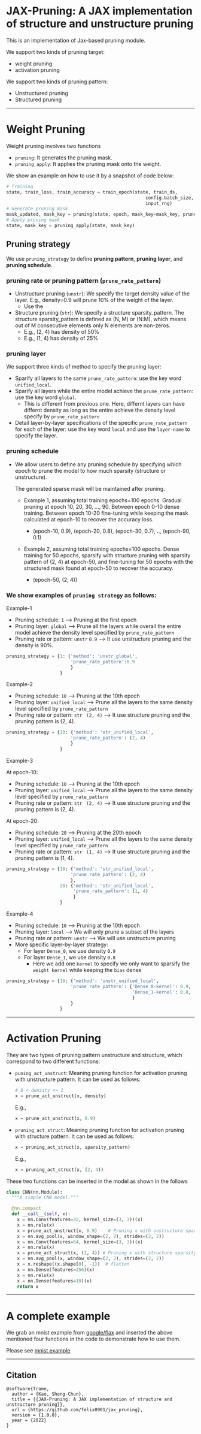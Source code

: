 JAX-Pruning: A JAX implementation of structure and unstructure pruning
===
This is an implementation of Jax-based pruning module.

We support two kinds of pruning target: 
* weight pruning
* activation pruning

We support two kinds of pruning pattern:
* Unstructured pruning
* Structured pruning

---------------

# Weight Pruning
Weight pruning involves two functions
* ``pruning``: It generates the pruning mask.
* ``pruning_apply``: It applies the pruning mask onto the weight.

We show an example on how to use it by a snapshot of code below:
```python
# Training  
state, train_loss, train_accuracy = train_epoch(state, train_ds,
                                                    config.batch_size,
                                                    input_rng)
# Generate pruning mask
mask_updated, mask_key = pruning(state, epoch, mask_key=mask_key, prune_strategy=pruning_strategy)
# Apply pruning mask
state, mask_key = pruning_apply(state, mask_key)
```


## Pruning strategy
We use ``pruning_strategy`` to define **pruning pattern**, **pruning layer**, and **pruning schedule**.
### pruning rate or pruning pattern (``prune_rate_pattern``)
* Unstructure pruning (``unstr``): We specify the target density value of the layer. E.g., density=0.9 will prune 10% of the weight of the layer.
  * Use the 
* Structure pruning (``str``): We specify a structure sparsity_pattern. The structure sparsity_pattern is defined as (N, M) or (N:M), which means out of M consecutive elements only N elements are non-zeros.
  * E.g., (2, 4) has density of 50%
  * E.g., (1, 4) has density of 25%

### pruning layer
We support three kinds of method to specify the pruning layer:
* Sparify all layers to the same ``prune_rate_pattern``: use the key word ``unified_local``.
* Sparify all layers while the entire model achieve the ``prune_rate_pattern``: use the key word ``global``.
  * This is different from previous one. Here, differnt layers can have differnt density as long as the entire achieve the density level specify by ``prune_rate_pattern``
* Detail layer-by-layer specifications of the specific ``prune_rate_pattern`` for each of the layer: use the key word ``local`` and use the ``layer-name`` to specify the layer.
### pruning schedule
* We allow users to define any pruning schedule by specifying which epoch to prune the model to how much sparsity (structure or unstructure).
 
  The generated sparse mask will be maintained after pruning.  

  * Example 1, assuming total training epochs=100 epochs. Gradual pruning at epoch 10, 20, 30, ..., 90. Between epoch 0-10 dense training. Between epoch 10-20 fine-tuning while keeping the mask calculated at epoch-10 to recover the accuracy loss.
    * (epoch-10, 0.9), (epoch-20, 0.8), (epoch-30, 0.7), .., (epoch-90, 0.1)
  
  * Example 2, assuming total training epochs=100 epochs. Dense training for 50 epochs, sparsify with structure pruning with sparsity pattern of (2, 4) at epoch-50, and fine-tuning for 50 epochs with the structured mask found at epoch-50 to recover the accuracy. 
    *  (epoch-50, (2, 4))
  
### We show examples of ``pruning strategy`` as follows:
Example-1 
* Pruning schedule: ``1`` --> Pruning at the first epoch
* Pruning layer: ``global`` --> Prune all the layers while overall the entire model achieve the density level specified by ``prune_rate_pattern``
* Pruning rate or pattern: ``unstr`` ``0.9`` --> It use unstructure pruning and the density is 90%.
```python
pruning_strategy = {1: {'method': 'unstr_global', 
                        'prune_rate_pattern':0.9
                        } 
                    }
```
Example-2
* Pruning schedule: ``10`` --> Pruning at the 10th epoch
* Pruning layer: ``unified_local`` --> Prune all the layers to the same density level specified by ``prune_rate_pattern``
* Pruning rate or pattern: ``str`` `` (2, 4)`` --> It use structure pruning and the pruning pattern is (2, 4).
```python
pruning_strategy = {10: {'method': 'str_unified_local', 
                        'prune_rate_pattern': (2, 4)
                        }
                    }
```
Example-3

At epoch-10:
  * Pruning schedule: ``10`` --> Pruning at the 10th epoch
  * Pruning layer: ``unified_local`` --> Prune all the layers to the same density level specified by ``prune_rate_pattern``
  * Pruning rate or pattern: ``str`` `` (2, 4)`` --> It use structure pruning and the pruning pattern is (2, 4).
  
At epoch-20:
  * Pruning schedule: ``20`` --> Pruning at the 20th epoch
  * Pruning layer: ``unified_local`` --> Prune all the layers to the same density level specified by ``prune_rate_pattern``
  * Pruning rate or pattern: ``str`` `` (1, 4)`` --> It use structure pruning and the pruning pattern is (1, 4).
```python
pruning_strategy = {10: {'method': 'str_unified_local', 
                        'prune_rate_pattern': (2, 4)
                        },
                    20: {'method': 'str_unified_local',
                         'prune_rate_pattern': (1, 4)
                         }
                    }
```

Example-4
* Pruning schedule: ``10`` --> Pruning at the 10th epoch
* Pruning layer: ``local`` --> We will only prune a subset of the layers
* Pruning rate or pattern: ``unstr``  --> We will use unstructure pruning
* More specific layer-by-layer strategy:
  * For layer ``Dense_0``, we use density ``0.9``
  * For layer ``Dense_1``, we use density ``0.8``
    * Here we add one ``kernel`` to specify we only want to sparsify the ``weight kernel`` while keeping the ``bias`` dense 
```python
pruning_strategy = {10: {'method': 'unstr_unified_local', 
                        'prune_rate_pattern': {'Dense_0-kernel': 0.9,
                                               'Dense_1-kernel': 0.8,
                                               }
                        }
                    }
```



------------------
# Activation Pruning
They are two types of pruning pattern unstructure and structure, which correspond to two different functions:
* ``puning_act_unstruct``: Meaning pruning function for activation pruning with unstructure pattern.
  It can be used as follows:
  ```python
  # 0 < density <= 1
  x = prune_act_unstruct(x, density)
  ```
  E.g.,
  ```python
  x = prune_act_unstruct(x, 0.9)
  ```
* ``pruning_act_struct``: Meaning pruning function for activation pruning with structure pattern.
  It can be used as follows:
  ```python
  x = pruning_act_struct(x, sparsity_pattern)
  ```
  E.g.,
  ```python
  x = pruning_act_struct(x, (2, 4))
  ```
  

These two functions can be inserted in the model as shown in the follows
```python
class CNN(nn.Module):
  """A simple CNN model."""

  @nn.compact
  def __call__(self, x):
    x = nn.Conv(features=32, kernel_size=(3, 3))(x)
    x = nn.relu(x)
    x = prune_act_unstruct(x, 0.9)    # Pruning x with unstructure sparsity with density of 90%
    x = nn.avg_pool(x, window_shape=(2, 2), strides=(2, 2))
    x = nn.Conv(features=64, kernel_size=(3, 3))(x)
    x = nn.relu(x)
    x = prune_act_struct(x, (2, 4)) # Pruning x with structure sparsity with sparsity pattern of (2, 4), whose density is 50%
    x = nn.avg_pool(x, window_shape=(2, 2), strides=(2, 2))
    x = x.reshape((x.shape[0], -1))  # flatten
    x = nn.Dense(features=256)(x)
    x = nn.relu(x)
    x = nn.Dense(features=10)(x)
    return x
```

------------

# A complete example
We grab an mnist example from [google/flax](https://github.com/google/flax/tree/main/examples/mnist) and inserted the above mentioned four functions in the code to demonstrate how to use them.
  
Please see [mnist example](example/mnist/train.py)


-------------


## Citation
```
@software{frame,
  author = {Kao, Sheng-Chun},
  title = {{JAX-Pruning: A JAX implementation of structure and unstructure pruning}},
  url = {https://github.com/felix0901/jax_pruning},
  version = {1.0.0},
  year = {2022}
}
```
